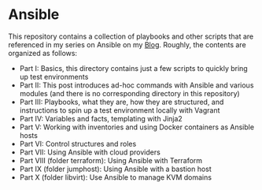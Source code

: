 # Ansible

This repository contains a collection of playbooks and other scripts that are referenced in my series on Ansible on my [Blog](http://leftasexercise.com/ "Blog"). Roughly, the contents are organized as follows:

* Part I: Basics, this directory contains just a few scripts to quickly bring up test environments
* Part II: This post introduces ad-hoc commands with Ansible and various modules (and there is no corresponding directory in this repository)
* Part III: Playbooks, what they are, how they are structured, and instructions to spin up a test environment locally with Vagrant
* Part IV: Variables and facts, templating with Jinja2
* Part V: Working with inventories and using Docker containers as Ansible hosts
* Part VI: Control structures and roles
* Part VII: Using Ansible with cloud providers
* Part VIII (folder terraform): Using Ansible with Terraform
* Part IX (folder jumphost): Using Ansible with a bastion host
* Part X (folder libvirt): Use Ansible to manage KVM domains
